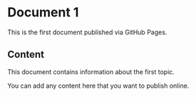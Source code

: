 # Document 1

This is the first document published via GitHub Pages.

## Content

This document contains information about the first topic.

You can add any content here that you want to publish online.
